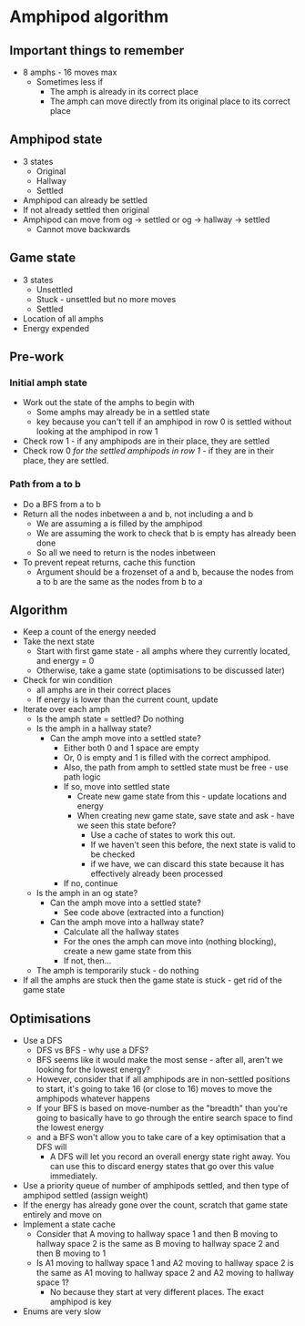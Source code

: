 # Amphipod algorithm


## Important things to remember
* 8 amphs - 16 moves max
  * Sometimes less if
    * The amph is already in its correct place
    * The amph can move directly from its original place to its correct place

## Amphipod state
* 3 states
  * Original
  * Hallway
  * Settled
* Amphipod can already be settled
* If not already settled then original
* Amphipod can move from og -> settled or og -> hallway -> settled
  * Cannot move backwards

## Game state
* 3 states
  * Unsettled
  * Stuck - unsettled but no more moves
  * Settled
* Location of all amphs
* Energy expended

## Pre-work

### Initial amph state
* Work out the state of the amphs to begin with
  * Some amphs may already be in a settled state
  * key because you can't tell if an amphipod in row 0 is settled without looking at the amphipod in row 1
* Check row 1 - if any amphipods are in their place, they are settled
* Check row 0 *for the settled amphipods in row 1* - if they are in their place, they are settled.

### Path from a to b
* Do a BFS from a to b
* Return all the nodes inbetween a and b, not including a and b
  * We are assuming a is filled by the amphipod
  * We are assuming the work to check that b is empty has already been done
  * So all we need to return is the nodes inbetween
* To prevent repeat returns, cache this function
  * Argument should be a frozenset of a and b, because the nodes from a to b are the same as the nodes from b to a

## Algorithm
* Keep a count of the energy needed
* Take the next state
  * Start with first game state - all amphs where they currently located, and energy = 0
  * Otherwise, take a game state (optimisations to be discussed later)
* Check for win condition
  * all amphs are in their correct places
  * If energy is lower than the current count, update
* Iterate over each amph
  * Is the amph state = settled? Do nothing
  * Is the amph in a hallway state?
    * Can the amph move into a settled state?
      * Either both 0 and 1 space are empty
      * Or, 0 is empty and 1 is filled with the correct amphipod.
      * Also, the path from amph to settled state must be free - use path logic
      * If so, move into settled state
        * Create new game state from this - update locations and energy
        * When creating new game state, save state and ask - have we seen this state before? 
          * Use a cache of states to work this out.
          * If we haven't seen this before, the next state is valid to be checked
          * if we have, we can discard this state because it has effectively already been processed
      * If no, continue
  * Is the amph in an og state?
    * Can the amph move into a settled state?
      * See code above (extracted into a function)
    * Can the amph move into a hallway state?
      * Calculate all the hallway states
      * For the ones the amph can move into (nothing blocking), create a new game state from this
      * If not, then...
  * The amph is temporarily stuck - do nothing
* If all the amphs are stuck then the game state is stuck - get rid of the game state


## Optimisations
* Use a DFS
  * DFS vs BFS - why use a DFS?
  * BFS seems like it would make the most sense - after all, aren't we looking for the lowest energy?
  * However, consider that if all amphipods are in non-settled positions to start, it's going to take 16 (or close to 16) moves to move the amphipods whatever happens
  * If your BFS is based on move-number as the "breadth" than you're going to basically have to go through the entire search space to find the lowest energy
  * and a BFS won't allow you to take care of a key optimisation that a DFS will
    * A DFS will let you record an overall energy state right away. You can use this to discard energy states that go over this value immediately.
* Use a priority queue of number of amphipods settled, and then type of amphipod settled (assign weight)
* If the energy has already gone over the count, scratch that game state entirely and move on
* Implement a state cache
  * Consider that A moving to hallway space 1 and then B moving to hallway space 2 is the same as B moving to hallway space 2 and then B moving to 1
  * Is A1 moving to hallway space 1 and A2 moving to hallway space 2 is the same as A1 moving to hallway space 2 and A2 moving to hallway space 1?
    * No because they start at very different places. The exact amphipod is key
* Enums are very slow